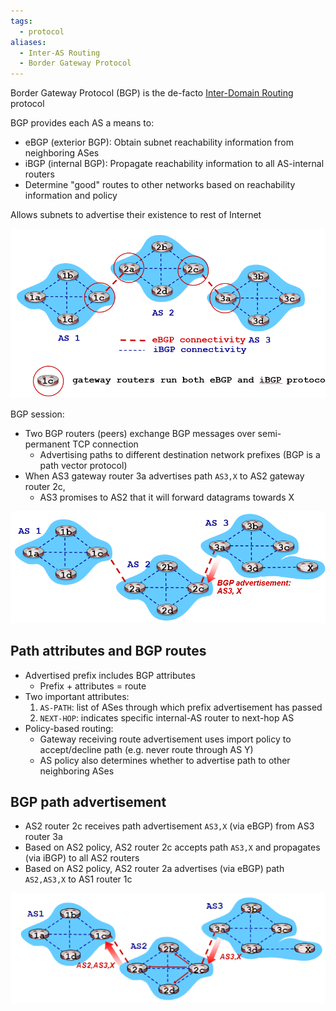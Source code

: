 ```yaml
---
tags:
  - protocol
aliases:
  - Inter-AS Routing
  - Border Gateway Protocol
---
```

Border Gateway Protocol (BGP) is the de-facto [Inter-Domain Routing](Inter-Domain%20Routing.md) protocol

BGP provides each AS a means to:
- eBGP (exterior BGP): Obtain subnet reachability information from neighboring ASes
- iBGP (internal BGP): Propagate reachability information to all AS-internal routers
- Determine "good" routes to other networks based on reachability information and policy

Allows subnets to advertise their existence to rest of Internet

![](ebgp-ibgp.png)

BGP session:
- Two BGP routers (peers) exchange BGP messages over semi-permanent TCP connection
	- Advertising paths to different destination network prefixes (BGP is a path vector protocol)
- When AS3 gateway router 3a advertises path `AS3,X` to AS2 gateway router 2c,
	- AS3 promises to AS2 that it will forward datagrams towards X

![](Pasted%20image%2020240430144108.png)

## Path attributes and BGP routes

- Advertised prefix includes BGP attributes
	- Prefix + attributes = route
- Two important attributes:
	1. `AS-PATH`: list of ASes through which prefix advertisement has passed
	2. `NEXT-HOP`: indicates specific internal-AS router to next-hop AS
- Policy-based routing:
	- Gateway receiving route advertisement uses import policy to accept/decline path (e.g. never route through AS Y)
	- AS policy also determines whether to advertise path to other neighboring ASes

## BGP path advertisement

- AS2 router 2c receives path advertisement `AS3,X` (via eBGP) from AS3 router 3a
- Based on AS2 policy, AS2 router 2c accepts path `AS3,X` and propagates (via iBGP) to all AS2 routers
- Based on AS2 policy, AS2 router 2a advertises (via eBGP) path `AS2,AS3,X` to AS1 router 1c

![](Pasted%20image%2020240430150634.png)

